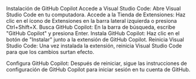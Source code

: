 Instalación de GitHub Copilot
Accede a Visual Studio Code: Abre Visual Studio Code en tu computadora.
Accede a la Tienda de Extensiones: Haz clic en el ícono de Extensiones en la barra lateral izquierda o presiona Ctrl+Shift+X.
Busca GitHub Copilot: En la barra de búsqueda, escribe "GitHub Copilot" y presiona Enter.
Instala GitHub Copilot: Haz clic en el botón de "Instalar" junto a la extensión de GitHub Copilot.
Reinicia Visual Studio Code: Una vez instalada la extensión, reinicia Visual Studio Code para que los cambios surtan efecto.

Configura GitHub Copilot: Después de reiniciar, sigue las instrucciones de configuración de GitHub Copilot para iniciar sesión en tu cuenta de GitHub.